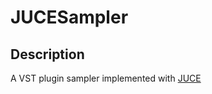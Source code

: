 # JUCESampler

## Description

A VST plugin sampler implemented with [JUCE](https://github.com/WeAreROLI/JUCE)
